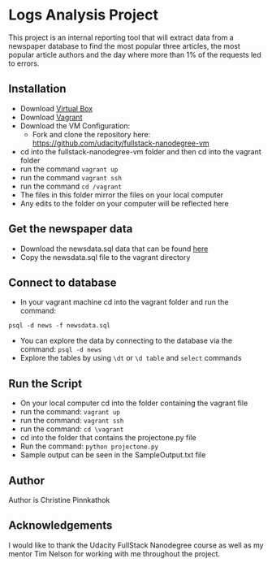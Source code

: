 # Logs Analysis Project

This project is an internal reporting tool that will extract data from a newspaper database to find the most popular three articles, the most popular article authors and the day where more than 1% of the requests led to errors.

## Installation
* Download [Virtual Box](https://www.virtualbox.org/wiki/Download_Old_Builds_5_1)
* Download [Vagrant](https://www.vagrantup.com/downloads.html)
* Download the VM Configuration:
	- Fork and clone the repository here: https://github.com/udacity/fullstack-nanodegree-vm
* cd into the fullstack-nanodegree-vm folder and then cd into the vagrant folder
* run the command ``` vagrant up ```
* run the command ``` vagrant ssh ```
* run the command ``` cd /vagrant ```
* The files in this folder mirror the files on your local computer
* Any edits to the folder on your computer will be reflected here

## Get the newspaper data
* Download the newsdata.sql data that can be found [here](https://classroom.udacity.com/nanodegrees/nd004/parts/51200cee-6bb3-4b55-b469-7d4dd9ad7765/modules/c57b57d4-29a8-4c5f-9bb8-5d53df3e48f4/lessons/bc938915-0f7e-4550-a48f-82241ab649e3/concepts/a9cf98c8-0325-4c68-b972-58d5957f1a91)
* Copy the newsdata.sql file to the vagrant directory

## Connect to database
* In your vagrant machine cd into the vagrant folder and run the command: 
```
psql -d news -f newsdata.sql
```
* You can explore the data by connecting to the database via the command: ``` psql -d news ```
* Explore the tables by using ``` \dt ``` or ``` \d table ``` and ``` select ``` commands

## Run the Script
* On your local computer cd into the folder containing the vagrant file
* run the command: ``` vagrant up ```
* run the command: ``` vagrant ssh ```
* run the command: ``` cd \vagrant ```
* cd into the folder that contains the projectone.py file
* Run the command: ``` python projectone.py ```
* Sample output can be seen in the SampleOutput.txt file

## Author
Author is Christine Pinnkathok

## Acknowledgements
I would like to thank the Udacity FullStack Nanodegree course as well as my mentor Tim Nelson for working with me throughout the project. 






















